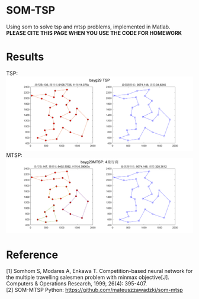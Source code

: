 # SOM-TSP
Using som to solve tsp and mtsp problems, implemented in Matlab.  
**PLEASE CITE THIS PAGE WHEN YOU USE THE CODE FOR HOMEWORK**

# Results
TSP:
![tsp](./output/bayg29.png)
MTSP:
![mtsp](./output/bayg29_4.png)

# Reference
[1] Somhom S, Modares A, Enkawa T. Competition-based neural network for the multiple travelling salesmen problem with minmax objective[J]. Computers & Operations Research, 1999, 26(4): 395-407.  
[2] SOM-MTSP Python: https://github.com/mateuszzawadzki/som-mtsp